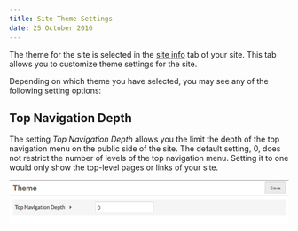 ```yaml
---
title: Site Theme Settings
date: 25 October 2016
---
```


The theme for the site is selected in the [site info](../sites/sites.md#site-info) tab of your site. This tab allows you to customize theme settings for the site.

Depending on which theme you have selected, you may see any of the following setting options:

Top Navigation Depth
-------------------------------
The setting *Top Navigation Depth* allows you the limit the depth of the top navigation menu on the public side of the site.  The default setting, 0, does not restrict the number of levels of the top navigation menu. Setting it to one would only show the top-level pages or links of your site.

![Theme settings with Top Navigation depth at 0](../sites/sitesfiles/sites_theme.png)